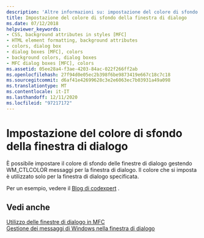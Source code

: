 ```yaml
---
description: 'Altre informazioni su: impostazione del colore di sfondo della finestra di dialogo'
title: Impostazione del colore di sfondo della finestra di dialogo
ms.date: 07/12/2018
helpviewer_keywords:
- CSS, background attributes in styles [MFC]
- HTML element formatting, background attributes
- colors, dialog box
- dialog boxes [MFC], colors
- background colors, dialog boxes
- MFC dialog boxes [MFC], colors
ms.assetid: 05ee28a4-f3ae-4203-84ac-022f266ff2ab
ms.openlocfilehash: 27f94d0e05ec2b398f6be9873419e667c18c7c18
ms.sourcegitcommit: d6af41e42699628c3e2e6063ec7b03931a49a098
ms.translationtype: MT
ms.contentlocale: it-IT
ms.lasthandoff: 12/11/2020
ms.locfileid: "97217172"
---
```

# <a name="setting-the-dialog-boxs-background-color"></a>Impostazione del colore di sfondo della finestra di dialogo

È possibile impostare il colore di sfondo delle finestre di dialogo gestendo WM_CTLCOLOR messaggi per la finestra di dialogo. Il colore che si imposta è utilizzato solo per la finestra di dialogo specificata.

Per un esempio, vedere il [Blog di codexpert](https://codexpert.ro/blog/2013/03/13/painting-the-dialog-backround/) .

## <a name="see-also"></a>Vedi anche

[Utilizzo delle finestre di dialogo in MFC](../mfc/life-cycle-of-a-dialog-box.md)<br/>
[Gestione dei messaggi di Windows nella finestra di dialogo](../mfc/handling-windows-messages-in-your-dialog-box.md)
